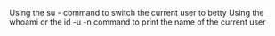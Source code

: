 Using the su - command to switch the current user to betty
Using the whoami or the id -u -n command to print the name of the current user
